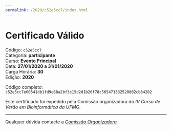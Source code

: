```yaml
---
permalink: /2020/c52e5cc7/index.html
---
```


# Certificado Válido

Código: `c52e5cc7`<br>
Categoria: **participante**<br>
Curso: **Evento Principal**<br>
Data: **27/01/2020 a 31/01/2020**<br>
Carga Horária: **30**<br>
Edição: **2020**<br>


Código completo: `c52e5cc7e60541db1fd9e68a2bf3c15d2d1b26f78c565471332520802cb84202`


Este certificado foi expedido pela Comissão organizadora do *IV Curso de Verão em Bioinformática da UFMG*.

----

Qualquer dúvida contacte a [_Comissão Organizadora_](<mailto:cursobioinfoufmg@gmail.com$subject=[Certificados]>)

